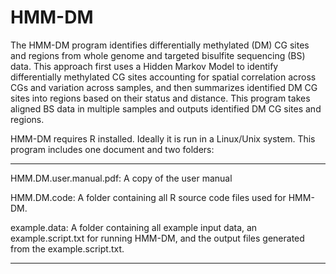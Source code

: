 HMM-DM
======
The HMM-DM program identifies differentially methylated (DM) CG sites and regions from whole genome and targeted bisulfite sequencing (BS) data. This approach first uses a Hidden Markov Model to identify differentially methylated CG sites accounting for spatial correlation across CGs and variation across samples, and then summarizes identified DM CG sites into regions based on their status and distance. This program takes aligned BS data in multiple samples and outputs identified DM CG sites and regions.

HMM-DM requires R installed. Ideally it is run in a Linux/Unix system. This program includes one document and two folders:
_____________________________________________________________________________________________________________
 
HMM.DM.user.manual.pdf:	A copy of the user manual
 
HMM.DM.code: A folder containing all R source code files used for HMM-DM.
 
example.data: A folder containing all example input data, an example.script.txt for running HMM-DM, and the output files generated from the example.script.txt.
_____________________________________________________________________________________________________________
